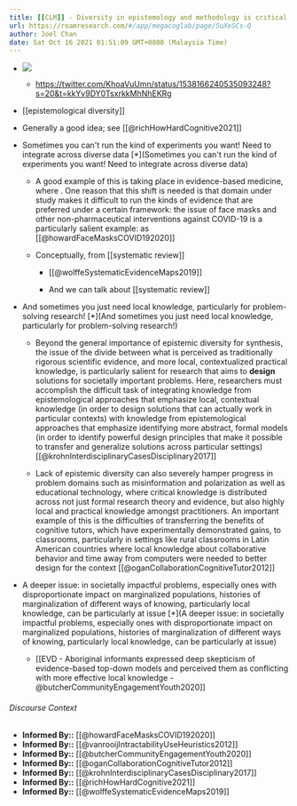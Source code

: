 ```yaml
---
title: [[CLM]] - Diversity in epistemology and methodology is critical for scientific progress
url: https://roamresearch.com/#/app/megacoglab/page/SuXeSCs-Q
author: Joel Chan
date: Sat Oct 16 2021 01:51:09 GMT+0800 (Malaysia Time)
---
```


- ![](https://firebasestorage.googleapis.com/v0/b/firescript-577a2.appspot.com/o/imgs%2Fapp%2Fmegacoglab%2FikWrpYS5nt.png?alt=media&token=a8eb0b7a-dd65-4b66-a4ce-588f84e29738)

    - https://twitter.com/KhoaVuUmn/status/1538166240535093248?s=20&t=kkYv9DY0TsxrkkMhNhEKRg
- [[epistemological diversity]]
- Generally a good idea; see [[@richHowHardCognitive2021]]
- Sometimes you can't run the kind of experiments you want! Need to integrate across diverse data [*](Sometimes you can't run the kind of experiments you want! Need to integrate across diverse data)

    - A good example of this is taking place in evidence-based medicine, where . One reason that this shift is needed is that domain under study makes it difficult to run the kinds of evidence that are preferred under a certain framework: the issue of face masks and other non-pharmaceutical interventions against COVID-19 is a particularly salient example: as [[@howardFaceMasksCOVID192020]]

    - Conceptually, from [[systematic review]]

        - [[@wolffeSystematicEvidenceMaps2019]]

        - And we can talk about [[systematic review]]
- And sometimes you just need local knowledge, particularly for problem-solving research! [*](And sometimes you just need local knowledge, particularly for problem-solving research!)

    - Beyond the general importance of epistemic diversity for synthesis, the issue of the divide between what is perceived as traditionally rigorous scientific evidence, and more local, contextualized practical knowledge, is particularly salient for research that aims to __design__ solutions for societally important problems. Here, researchers must accomplish the difficult task of integrating knowledge from epistemological approaches that emphasize local, contextual knowledge (in order to design solutions that can actually work in particular contexts) with knowledge from epistemological approaches that emphasize identifying more abstract, formal models (in order to identify powerful design principles that make it possible to transfer and generalize solutions across particular settings) [[@krohnInterdisciplinaryCasesDisciplinary2017]]

    - Lack of epistemic diversity can also severely hamper progress in problem domains such as misinformation and polarization as well as educational technology, where critical knowledge is distributed across not just formal research theory and evidence, but also highly local and practical knowledge amongst practitioners. An important example of this is the difficulties of transferring the benefits of cognitive tutors, which have experimentally demonstrated gains, to classrooms, particularly in settings like rural classrooms in Latin American countries where local knowledge about collaborative behavior and time away from computers were needed to better design for the context [[@oganCollaborationCognitiveTutor2012]]
- A deeper issue: in societally impactful problems, especially ones with disproportionate impact on marginalized populations, histories of marginalization of different ways of knowing, particularly local knowledge, can be particularly at issue [*](A deeper issue: in societally impactful problems, especially ones with disproportionate impact on marginalized populations, histories of marginalization of different ways of knowing, particularly local knowledge, can be particularly at issue)

    - [[EVD - Aboriginal informants expressed deep skepticism of evidence-based top-down models and perceived them as conflicting with more effective local knowledge - @butcherCommunityEngagementYouth2020]]

###### Discourse Context

- **Informed By::** [[@howardFaceMasksCOVID192020]]
- **Informed By::** [[@vanrooijIntractabilityUseHeuristics2012]]
- **Informed By::** [[@butcherCommunityEngagementYouth2020]]
- **Informed By::** [[@oganCollaborationCognitiveTutor2012]]
- **Informed By::** [[@krohnInterdisciplinaryCasesDisciplinary2017]]
- **Informed By::** [[@richHowHardCognitive2021]]
- **Informed By::** [[@wolffeSystematicEvidenceMaps2019]]
